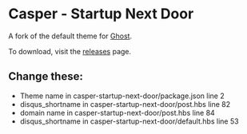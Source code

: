 # Casper - Startup Next Door

A fork of the default theme for [Ghost](http://github.com/tryghost/ghost/).

To download, visit the [releases](https://github.com/TryGhost/Casper/releases) page.

## Change these:

- Theme name in casper-startup-next-door/package.json line 2
- disqus_shortname in casper-startup-next-door/post.hbs line 82
- domain name in casper-startup-next-door/post.hbs line 84
- disqus_shortname in casper-startup-next-door/default.hbs line 53